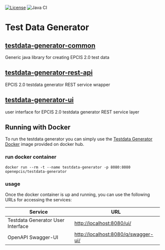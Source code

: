 [![License](https://img.shields.io/badge/License-Apache_2.0-blue.svg)](https://opensource.org/licenses/Apache-2.0)
![Java CI](https://github.com/openepcis/openepcis-epcis-testdata-generator/actions/workflows/maven.yml/badge.svg)

# Test Data Generator

## [testdata-generator-common](testdata-generator-common)

Generic java library for creating EPCIS 2.0 test data

## [testdata-generator-rest-api](testdata-generator-rest-api)

EPCIS 2.0 testdata generator REST service wrapper 

## [testdata-generator-ui](testdata-generator-ui)

user interface for EPCIS 2.0 testdata generator REST service layer

## Running with Docker

To run the testdata generator you can simply use the [Testdata Generator Docker](https://hub.docker.com/repository/docker/openepcis/testdata-generator) image provided on docker hub.

### run docker container
```console
docker run --rm -t --name testdata-generator -p 8080:8080 openepcis/testdata-generator
```

### usage

Once the docker container is up and running, you can use the following URLs for accessing the services:

|Service|URL|
|----------|-------|
|Testdata Generator User Interface|[http://localhost:8080/ui/](http://localhost:8080/ui/)|
|OpenAPI Swagger-UI|[http://localhost:8080/q/swagger-ui/](http://localhost:8080/q/swagger-ui//)|